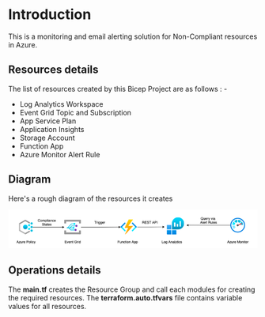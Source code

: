 # Introduction

This is a monitoring and email alerting solution for Non-Compliant resources in Azure.

## Resources details

The list of resources created by this Bicep Project are as follows : -

- Log Analytics Workspace
- Event Grid Topic and Subscription
- App Service Plan
- Application Insights
- Storage Account
- Function App
- Azure Monitor Alert Rule

## Diagram

Here's a rough diagram of the resources it creates

![Diagram](./images/Diagram.png)

## Operations details

The **main.tf** creates the Resource Group and call each modules for creating the required resources. The **terraform.auto.tfvars** file contains variable values for all resources.
